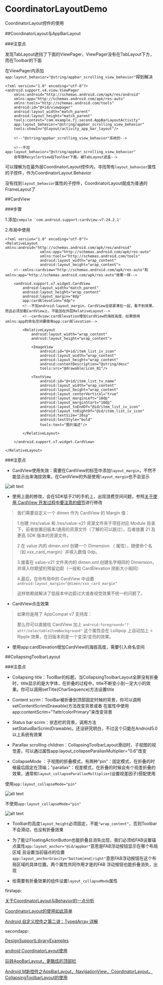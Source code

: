 # CoordinatorLayoutDemo
CoordinatorLayout控件的使用

##CoordinatorLayout与AppBarLayout

###注意点

发现TabLayout遮挡了下面的ViewPager，ViewPager没有在TabLayout下方，而在Toolbar的下面

在ViewPager内添加`app:layout_behavior="@string/appbar_scrolling_view_behavior"`得到解决

	<?xml version="1.0" encoding="utf-8"?>
	<android.support.v4.view.ViewPager
	    xmlns:android="http://schemas.android.com/apk/res/android"
	    xmlns:app="http://schemas.android.com/apk/res-auto"
	    xmlns:tools="http://schemas.android.com/tools"
	    android:id="@+id/viewpager"
	    android:layout_width="match_parent"
	    android:layout_height="match_parent"
	    tools:context="com.example.fj.second.AppBarLayoutActivity"
	    app:layout_behavior="@string/appbar_scrolling_view_behavior"
	    tools:showIn="@layout/activity_app_bar_layout"/>
	
	    <!--"@string/appbar_scrolling_view_behavior"系统的-->
	
	    <!--不加app:layout_behavior="@string/appbar_scrolling_view_behavior"
	    会导致RecyclerView在Toolbar下面，被TabLayout遮盖-->

可以理解为在最外层CoordinatorLayout控件内，寻找带有`layout_behavior`属性的子控件，作为CoordinatorLayout.Behavior

没有找到`layout_behavior`属性的子控件，CoordinatorLayout就成为普通的FrameLayout了

##CardView

###步骤

1.添加`compile 'com.android.support:cardview-v7:24.2.1'`

2.布局中使用

	<?xml version="1.0" encoding="utf-8"?>
	<RelativeLayout xmlns:android="http://schemas.android.com/apk/res/android"
	                xmlns:app="http://schemas.android.com/apk/res-auto"
	                xmlns:tools="http://schemas.android.com/tools"
	                android:layout_width="wrap_content"
	                android:layout_height="wrap_content">
	    <!--xmlns:cardview="http://schemas.android.com/apk/res-auto"和xmlns:app="http://schemas.android.com/apk/res-auto"效果一样-->
	
	    <android.support.v7.widget.CardView
	        android:layout_width="match_parent"
	        android:layout_height="wrap_content"
	        android:layout_margin="8dp"
	        app:cardElevation="4dp">
	        <!--不加android:layout_margin，CardView全部紧凑在一起，看不到效果，而且必须加载CardView上，不能加在外层RelativeLayout-->
	        <!--cardview:cardElevation增加CardView的海拔高度，如果使用xmlns:app的命名空间要使用app:cardElevation-->
	
	        <RelativeLayout
	            android:layout_width="wrap_content"
	            android:layout_height="wrap_content">
	
	            <ImageView
	                android:id="@+id/item_list_iv_icon"
	                android:layout_width="wrap_content"
	                android:layout_height="wrap_content"
	                android:contentDescription="@string/desc"
	                tools:src="@drawable/icon_01"/>
	
	            <TextView
	                android:id="@+id/item_list_tv_name"
	                android:layout_width="wrap_content"
	                android:layout_height="wrap_content"
	                android:layout_centerVertical="true"
	                android:layout_marginLeft="10dp"
	                android:layout_marginStart="10dp"
	                android:layout_toEndOf="@id/item_list_iv_icon"
	                android:layout_toRightOf="@id/item_list_iv_icon"
	                android:textSize="20sp"
	                android:textStyle="bold"
	                tools:text="图片描述"/>
	
	        </RelativeLayout>
	
	    </android.support.v7.widget.CardView>
	
	</RelativeLayout>

###注意点

* CardView使用失效：需要在CardView的标签中添加`layout_margin`，不然不能显示出来海拔效果，在CardView的外层使用`layout_margin`也不会显示

![alt text](https://github.com/ffuujian/CoordinatorLayoutDemo/blob/master/art/cardview.png)

* 使用上面的修改，会在SDK低于21的手机上，出现浪费空间问题，参照[关于使用 CardView 开发过程中要注意的细节](http://www.open-open.com/lib/view/open1445759019585.html)进行修改

> 我们需要自定义一个 dimen 作为 CardView 的 Margin 值：

> 1.创建 /res/value 和 /res/value-v21 资源文件夹于项目对应 Module 目录下，前者放置旧版本/通用的资源文件（了解的可以跳过），后者放置 21 及更高 SDK 版本的资源文件。
> 
> 2.在 value 内的 dimen.xml 创建一个 Dimension （<dimen> 属性），随便命个名（如 xxx_card_margin）并填入数值 0dp。
> 
> 3.接着在 value-v21 文件夹内的 dimen.xml 创建名字相同的 Dimension，并填入你期望的预留边距（一般和 CardElevation 阴影大小相同）
> 
> 4.最后，在你布局中的 CardView 中设置`android:layout_margin="@dimen/xxx_card_margin"`
> 
> 这样依赖就解决了低版本中边距过大或者视觉效果不统一的问题了。

* CardView点击效果

> 如果你是用了 AppCompat v7 支持库：
> 
> 那么你可以直接给 CardView 加上 `android:foreground="?attr/selectableItemBackground"` 这个属性会在 Lollipop 上自动加上 > Ripple 效果，在旧版本则是一个变深/变亮的效果。

* 使用app:cardElevation增加CardView的海拔高度，需要引入命名空间

##CollapsingToolbarLayout

###注意点

* Collapsing title：ToolBar的标题，当CollapsingToolbarLayout全屏没有折叠时，title显示的是大字体，在折叠的过程中，title不断变小到一定大小的效果。你可以调用setTitle(CharSequence)方法设置title

* Content scrim：ToolBar被折叠到顶部固定时候的背景，你可以调用setContentScrim(Drawable)方法改变背景或者 在属性中使用 app:contentScrim="?attr/colorPrimary"来改变背景

* Status bar scrim：状态栏的背景，调用方法setStatusBarScrim(Drawable)。还没研究明白，不过这个只能在Android5.0以上系统有效果

* Parallax scrolling children：CollapsingToolbarLayout滑动时，子视图的视觉差，可以通过属性app:layout_collapseParallaxMultiplier="0.6"改变

* CollapseMode ：子视图的折叠模式，有两种"pin"：固定模式，在折叠的时候最后固定在顶端；"parallax"：视差模式，在折叠的时候会有个视差折叠的效果，通常和`layout_collapseParallaxMultiplier`(设置视差因子)搭配使用

使用`app:layout_collapseMode="pin"`

![alt text](https://github.com/ffuujian/CoordinatorLayoutDemo/blob/master/art/collapseMode.png)

不使用`app:layout_collapseMode="pin"`

![alt text](https://github.com/ffuujian/CoordinatorLayoutDemo/blob/master/art/no_collapseMode.png)

* Toolbar的高度`layout_height`必须固定，不能`"wrap_content"`，否则Toolbar不会滑动，也没有折叠效果

* 为了能让FloatingActionButton也能折叠且消失出现，我们必须给FAB设置锚点属性`app:layout_anchor="@id/appbar"`意思是FAB浮动按钮显示在哪个布局区域
且设置当前锚点的位置`app:layout_anchorGravity="bottom|end|right"`意思FAB浮动按钮在这个布局区域的具体位置。两个属性共同作用才是的FAB 浮动按钮也能折叠消失，出现

* 给需要有折叠效果的组件设置`layout_collapseMode`属性

firstapp:

[关于CoordinatorLayout与Behavior的一点分析](http://www.jianshu.com/p/a506ee4afecb)

[CoordinatorLayout的使用如此简单](http://www.jianshu.com/p/72d45d1f7d55)

[Android 自定义控件之第二讲：TypedArray 详解](http://blog.csdn.net/zjh_1110120/article/details/50986589)

secondapp:

[DesignSupportLibraryExamples](https://github.com/PareshMayani/DesignSupportLibraryExamples)

[android CoordinatorLayout使用](http://blog.csdn.net/xyz_lmn/article/details/48055919)

[玩转AppBarLayout，更酷炫的顶部栏](http://www.jianshu.com/p/d159f0176576)

[Android M新控件之AppBarLayout，NavigationView，CoordinatorLayout，CollapsingToolbarLayout的使用](http://blog.csdn.net/feiduclear_up/article/details/46514791)